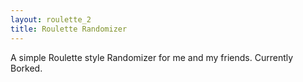 ```yaml
---
layout: roulette_2
title: Roulette Randomizer
---
```


A simple Roulette style Randomizer for me and my friends.
Currently Borked.
